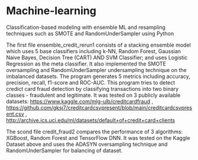 # Machine-learning
Classification-based modeling with ensemble ML and resampling techniques such as SMOTE and RandomUnderSampler using Python

The first file ensemble_credit_rerun1 consists of a stacking ensemble model which uses 5 base classifiers including k-NN, Random Forest, Gaussian Naive Bayes, Decision Tree (CART) AND SVM Classifier; and uses Logistic Regression as the meta classifier. It also implemented the SMOTE oversampling and RandomUnderSampler undersampling technique on the imbalanced datasets. The program generates 5 metrics including accuracy, precision, recall, f1-score and ROC-AUC. This program tries to detect credict card fraud detection by classifying transactions into two binary classes - fraudulent and legitimate. It was tested on 3 publicly available datasets:
https://www.kaggle.com/mlg-ulb/creditcardfraud ,
https://github.com/gksj7/creditcardcsvpresent/blob/main/creditcardcsvpresent.csv  ,
http://archive.ics.uci.edu/ml/datasets/default+of+credit+card+clients

The scond file credit_fraud2 compares the performance of 3 algorithms: XGBoost, Random Forest and TensorFlow DNN. It was tested on the Kaggle Dataset above and uses the ADASYN oversampling technique and RandomUnderSampler for balancing of dataset.
